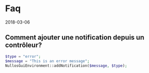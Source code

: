 Faq
==========
2018-03-06




Comment ajouter une notification depuis un contrôleur?
---------------------


```php
$type = "error";
$message = "This is an error message";
NullosGuiEnvironment::addNotification($message, $type);
```
